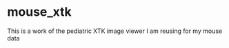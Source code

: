 mouse_xtk
=========

This is a work of the pediatric XTK image viewer I am reusing for my mouse data
